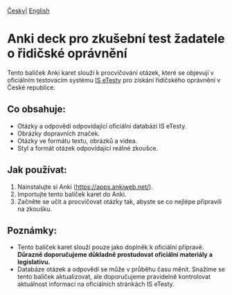 [Česky](README.md)| [English](README_EN.md)
# Anki deck pro zkušební test žadatele o řidičské oprávnění
Tento balíček Anki karet slouží k procvičování otázek, které se objevují v oficiálním testovacím systému [IS eTesty](https://etesty2.mdcr.cz/ro/Home) pro získání řidičského oprávnění v České republice.

## Co obsahuje:
*   Otázky a odpovědi odpovídající oficiální databázi IS eTesty.
*   Obrázky dopravních značek.
*   Otázky ve formátu textu, obrázků a videa.
*   Styl a formát otázek odpovídající reálné zkoušce.

## Jak používat:
1.  Nainstalujte si Anki (https://apps.ankiweb.net/).
2.  Importujte tento balíček karet do Anki.
3.  Začněte se učit a procvičovat otázky tak, abyste se co nejlépe připravili na zkoušku.

## Poznámky:
*   Tento balíček karet slouží pouze jako doplněk k oficiální přípravě. **Důrazně doporučujeme důkladně prostudovat oficiální materiály a legislativu.**
*   Databáze otázek a odpovědí se může v průběhu času měnit. Snažíme se tento balíček aktualizovat, ale doporučujeme pravidelně kontrolovat aktuálnost informací na oficiálních stránkách IS eTesty.

